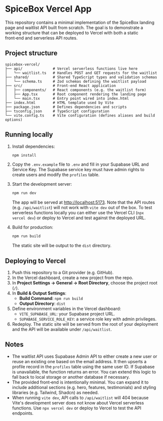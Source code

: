 # SpiceBox Vercel App

This repository contains a minimal implementation of the SpiceBox landing page and waitlist API built from scratch.  The goal is to demonstrate a working structure that can be deployed to Vercel with both a static front‑end and serverless API routes.

## Project structure

```
spicebox-vercel/
├── api/              # Vercel serverless functions live here
│   └── waitlist.ts   # Handles POST and GET requests for the waitlist
├── shared/           # Shared TypeScript types and validation schemas
│   └── schema.ts     # Zod schemas defining the waitlist payload
├── src/              # Front‑end React application
│   ├── components/   # React components (e.g. the waitlist form)
│   ├── App.tsx       # Root component rendering the landing page
│   └── main.tsx      # Entry point wired into index.html
├── index.html        # HTML template used by Vite
├── package.json      # Defines dependencies and scripts
├── tsconfig.json     # TypeScript configuration
└── vite.config.ts    # Vite configuration (defines aliases and build options)
```

## Running locally

1. Install dependencies:

   ```bash
   npm install
   ```

2. Copy the `.env.example` file to `.env` and fill in your Supabase URL and Service Key.  The Supabase service key must have admin rights to create users and modify the `profiles` table.

3. Start the development server:

   ```bash
   npm run dev
   ```

   The app will be served at <http://localhost:5173>.  Note that the API routes (e.g. `/api/waitlist`) will not work with `vite dev` out of the box.  To test serverless functions locally you can either use the Vercel CLI (`npx vercel dev`) or deploy to Vercel and test against the deployed URL.

4. Build for production:

   ```bash
   npm run build
   ```

   The static site will be output to the `dist` directory.

## Deploying to Vercel

1. Push this repository to a Git provider (e.g. GitHub).
2. In the Vercel dashboard, create a new project from the repo.
3. In **Project Settings → General → Root Directory**, choose the project root (`/`).
4. In **Build & Output Settings**:
   - **Build Command**: `npm run build`
   - **Output Directory**: `dist`
5. Define environment variables in the Vercel dashboard:
   - `VITE_SUPABASE_URL`: your Supabase project URL.
   - `SUPABASE_SERVICE_ROLE_KEY`: a service role key with admin privileges.
6. Redeploy.  The static site will be served from the root of your deployment and the API will be available under `/api/waitlist`.

## Notes

* The waitlist API uses Supabase Admin API to either create a new user or reuse an existing one based on the email address.  It then upserts a profile record in the `profiles` table using the same user ID.  If Supabase is unavailable, the function returns an error.  You can extend this logic to fall back to local storage or another database if necessary.
* The provided front‑end is intentionally minimal.  You can expand it to include additional sections (e.g. hero, features, testimonials) and styling libraries (e.g. Tailwind, Shadcn) as needed.
* When running `vite dev`, API calls to `/api/waitlist` will 404 because Vite's development server does not know about Vercel serverless functions.  Use `npx vercel dev` or deploy to Vercel to test the API endpoints.